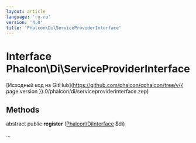 ```yaml
---
layout: article
language: 'ru-ru'
version: '4.0'
title: 'Phalcon\Di\ServiceProviderInterface'
---
```

# Interface **Phalcon\Di\ServiceProviderInterface**

[Исходный код на GitHub](https://github.com/phalcon/cphalcon/tree/v{{ page.version }}.0/phalcon/di/serviceproviderinterface.zep)

## Methods

abstract public **register** ([Phalcon\DiInterface](Phalcon_DiInterface) $di)

...